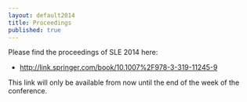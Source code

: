 ```yaml
---
layout: default2014
title: Proceedings
published: true
---
```


Please find the proceedings of SLE 2014 here: 

   * <http://link.springer.com/book/10.1007%2F978-3-319-11245-9>
   
This link will only be available from now until the end of the week of the conference.